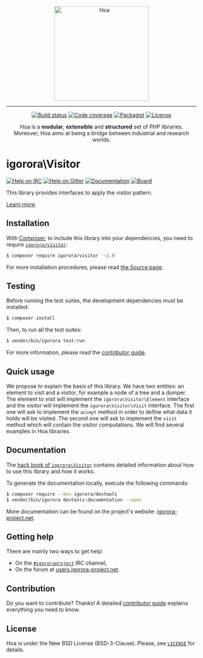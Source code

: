 <p align="center">
  <img src="https://static.igorora-project.net/Image/Hoa.svg" alt="Hoa" width="250px" />
</p>

---

<p align="center">
  <a href="https://travis-ci.org/igororaproject/Visitor"><img src="https://img.shields.io/travis/igororaproject/Visitor/master.svg" alt="Build status" /></a>
  <a href="https://coveralls.io/github/igororaproject/Visitor?branch=master"><img src="https://img.shields.io/coveralls/igororaproject/Visitor/master.svg" alt="Code coverage" /></a>
  <a href="https://packagist.org/packages/igorora/visitor"><img src="https://img.shields.io/packagist/dt/igorora/visitor.svg" alt="Packagist" /></a>
  <a href="https://igorora-project.net/LICENSE"><img src="https://img.shields.io/packagist/l/igorora/visitor.svg" alt="License" /></a>
</p>
<p align="center">
  Hoa is a <strong>modular</strong>, <strong>extensible</strong> and
  <strong>structured</strong> set of PHP libraries.<br />
  Moreover, Hoa aims at being a bridge between industrial and research worlds.
</p>

# igorora\Visitor

[![Help on IRC](https://img.shields.io/badge/help-%23igororaproject-ff0066.svg)](https://webchat.freenode.net/?channels=#igororaproject)
[![Help on Gitter](https://img.shields.io/badge/help-gitter-ff0066.svg)](https://gitter.im/igororaproject/central)
[![Documentation](https://img.shields.io/badge/documentation-hack_book-ff0066.svg)](https://central.igorora-project.net/Documentation/Library/Visitor)
[![Board](https://img.shields.io/badge/organisation-board-ff0066.svg)](https://waffle.io/igororaproject/visitor)

This library provides interfaces to apply the visitor pattern.

[Learn more](https://central.igorora-project.net/Documentation/Library/Visitor).

## Installation

With [Composer](https://getcomposer.org/), to include this library into
your dependencies, you need to
require [`igorora/visitor`](https://packagist.org/packages/igorora/visitor):

```sh
$ composer require igorora/visitor '~2.0'
```

For more installation procedures, please read [the Source
page](https://igorora-project.net/Source.html).

## Testing

Before running the test suites, the development dependencies must be installed:

```sh
$ composer install
```

Then, to run all the test suites:

```sh
$ vendor/bin/igorora test:run
```

For more information, please read the [contributor
guide](https://igorora-project.net/Literature/Contributor/Guide.html).

## Quick usage

We propose to explain the basis of this library. We have two entities: an
element to visit and a visitor, for example a node of a tree and a dumper. The
element to visit will implement the `igorora\Visitor\Element` interface and the
visitor will implement the `igorora\Visitor\Visit` interface. The first one will ask
to implement the `accept` method in order to define what data it holds will be
visited. The second one will ask to implement the `visit` method which will
contain the visitor computations. We will find several examples in Hoa
libraries.

## Documentation

The
[hack book of `igorora\Visitor`](https://central.igorora-project.net/Documentation/Library/Visitor)
contains detailed information about how to use this library and how it works.

To generate the documentation locally, execute the following commands:

```sh
$ composer require --dev igorora/devtools
$ vendor/bin/igorora devtools:documentation --open
```

More documentation can be found on the project's website:
[igorora-project.net](https://igorora-project.net/).

## Getting help

There are mainly two ways to get help:

  * On the [`#igororaproject`](https://webchat.freenode.net/?channels=#igororaproject)
    IRC channel,
  * On the forum at [users.igorora-project.net](https://users.igorora-project.net).

## Contribution

Do you want to contribute? Thanks! A detailed [contributor
guide](https://igorora-project.net/Literature/Contributor/Guide.html) explains
everything you need to know.

## License

Hoa is under the New BSD License (BSD-3-Clause). Please, see
[`LICENSE`](https://igorora-project.net/LICENSE) for details.
